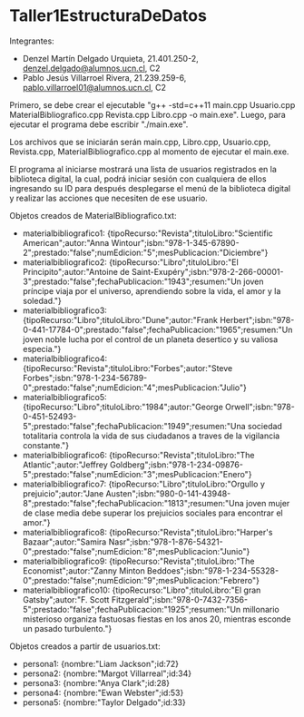 # Taller1EstructuraDeDatos

Integrantes:
- Denzel Martín Delgado Urquieta, 21.401.250-2, denzel.delgado@alumnos.ucn.cl, C2
- Pablo Jesús Villarroel Rivera, 21.239.259-6, pablo.villarroel01@alumnos.ucn.cl, C2

Primero, se debe crear el ejecutable "g++ -std=c++11 main.cpp Usuario.cpp MaterialBibliografico.cpp Revista.cpp Libro.cpp -o main.exe". Luego, para ejecutar el programa debe escribir "./main.exe".

Los archivos que se iniciarán serán main.cpp, Libro.cpp, Usuario.cpp, Revista.cpp, MaterialBibliografico.cpp al momento de ejecutar el main.exe.

El programa al iniciarse mostrará una lista de usuarios registrados en la biblioteca digital, la cual, podrá iniciar sesión con cualquiera de ellos ingresando su ID para después desplegarse el menú de la biblioteca digital y realizar las acciones que necesiten de ese usuario.

Objetos creados de MaterialBibliografico.txt:

- materialbibliografico1: {tipoRecurso:"Revista";tituloLibro:"Scientific American";autor:"Anna Wintour";isbn:"978-1-345-67890-2";prestado:"false";numEdicion:"5";mesPublicacion:"Diciembre"}
- materialbibliografico2: {tipoRecurso:"Libro";tituloLibro:"El Principito";autor:"Antoine de Saint-Exupéry";isbn:"978-2-266-00001-3";prestado:"false";fechaPublicacion:"1943";resumen:"Un joven príncipe viaja por el universo, aprendiendo sobre la vida, el amor y la soledad."}
- materialbibliografico3: {tipoRecurso:"Libro";tituloLibro:"Dune";autor:"Frank Herbert";isbn:"978-0-441-17784-0";prestado:"false";fechaPublicacion:"1965";resumen:"Un joven noble lucha por el control de un planeta desertico y su valiosa especia."}
- materialbibliografico4: {tipoRecurso:"Revista";tituloLibro:"Forbes";autor:"Steve Forbes";isbn:"978-1-234-56789-0";prestado:"false";numEdicion:"4";mesPublicacion:"Julio"}
- materialbibliografico5: {tipoRecurso:"Libro";tituloLibro:"1984";autor:"George Orwell";isbn:"978-0-451-52493-5";prestado:"false";fechaPublicacion:"1949";resumen:"Una sociedad totalitaria controla la vida de sus ciudadanos a traves de la vigilancia constante."}
- materialbibliografico6: {tipoRecurso:"Revista";tituloLibro:"The Atlantic";autor:"Jeffrey Goldberg";isbn:"978-1-234-09876-5";prestado:"false";numEdicion:"3";mesPublicacion:"Enero"}
- materialbibliografico7: {tipoRecurso:"Libro";tituloLibro:"Orgullo y prejuicio";autor:"Jane Austen";isbn:"980-0-141-43948-8";prestado:"false";fechaPublicacion:"1813";resumen:"Una joven mujer de clase media debe superar los prejuicios sociales para encontrar el amor."}
- materialbibliografico8: {tipoRecurso:"Revista";tituloLibro:"Harper's Bazaar";autor:"Samira Nasr";isbn:"978-1-876-54321-0";prestado:"false";numEdicion:"8";mesPublicacion:"Junio"}
- materialbibliografico9: {tipoRecurso:"Revista";tituloLibro:"The Economist";autor:"Zanny Minton Beddoes";isbn:"978-1-234-55328-0";prestado:"false";numEdicion:"9";mesPublicacion:"Febrero"}
- materialbibliografico10: {tipoRecurso:"Libro";tituloLibro:"El gran Gatsby";autor:"F. Scott Fitzgerald";isbn:"978-0-7432-7356-5";prestado:"false";fechaPublicacion:"1925";resumen:"Un millonario misterioso organiza fastuosas fiestas en los anos 20, mientras esconde un pasado turbulento."}


Objetos creados a partir de usuarios.txt:

- persona1: {nombre:"Liam Jackson";id:72}
- persona2: {nombre:"Margot Villarreal";id:34}
- persona3: {nombre:"Anya Clark";id:28}
- persona4: {nombre:"Ewan Webster";id:53}
- persona5: {nombre:"Taylor Delgado";id:33}
